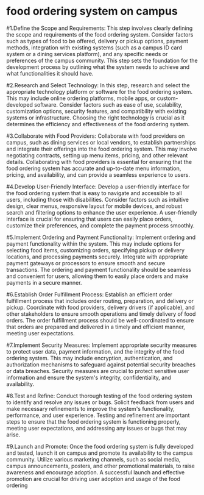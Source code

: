 # food ordering system on campus

#1.Define the Scope and Requirements:
This step involves clearly defining the scope and requirements of the food ordering system. Consider factors such as types of food to be offered, delivery or pickup options, payment methods, integration with existing systems (such as a campus ID card system or a dining services platform), and any specific needs or preferences of the campus community. This step sets the foundation for the development process by outlining what the system needs to achieve and what functionalities it should have.

#2.Research and Select Technology: 
In this step, research and select the appropriate technology platform or software for the food ordering system. This may include online ordering platforms, mobile apps, or custom-developed software. Consider factors such as ease of use, scalability, customization options, security features, and compatibility with existing systems or infrastructure. Choosing the right technology is crucial as it determines the efficiency and effectiveness of the food ordering system.

#3.Collaborate with Food Providers: 
Collaborate with food providers on campus, such as dining services or local vendors, to establish partnerships and integrate their offerings into the food ordering system. This may involve negotiating contracts, setting up menu items, pricing, and other relevant details. Collaborating with food providers is essential for ensuring that the food ordering system has accurate and up-to-date menu information, pricing, and availability, and can provide a seamless experience to users.

#4.Develop User-Friendly Interface: 
Develop a user-friendly interface for the food ordering system that is easy to navigate and accessible to all users, including those with disabilities. Consider factors such as intuitive design, clear menus, responsive layout for mobile devices, and robust search and filtering options to enhance the user experience. A user-friendly interface is crucial for ensuring that users can easily place orders, customize their preferences, and complete the payment process smoothly.

#5.Implement Ordering and Payment Functionality: 
Implement ordering and payment functionality within the system. This may include options for selecting food items, customizing orders, specifying pickup or delivery locations, and processing payments securely. Integrate with appropriate payment gateways or processors to ensure smooth and secure transactions. The ordering and payment functionality should be seamless and convenient for users, allowing them to easily place orders and make payments in a secure manner.

#6.Establish Order Fulfillment Process: 
Establish an efficient order fulfillment process that includes order routing, preparation, and delivery or pickup. Coordinate with food providers, delivery drivers (if applicable), and other stakeholders to ensure smooth operations and timely delivery of food orders. The order fulfillment process should be well-coordinated to ensure that orders are prepared and delivered in a timely and efficient manner, meeting user expectations.

#7.Implement Security Measures: 
Implement appropriate security measures to protect user data, payment information, and the integrity of the food ordering system. This may include encryption, authentication, and authorization mechanisms to safeguard against potential security breaches or data breaches. Security measures are crucial to protect sensitive user information and ensure the system's integrity, confidentiality, and availability.

#8.Test and Refine: 
Conduct thorough testing of the food ordering system to identify and resolve any issues or bugs. Solicit feedback from users and make necessary refinements to improve the system's functionality, performance, and user experience. Testing and refinement are important steps to ensure that the food ordering system is functioning properly, meeting user expectations, and addressing any issues or bugs that may arise.

#9.Launch and Promote: 
Once the food ordering system is fully developed and tested, launch it on campus and promote its availability to the campus community. Utilize various marketing channels, such as social media, campus announcements, posters, and other promotional materials, to raise awareness and encourage adoption. A successful launch and effective promotion are crucial for driving user adoption and usage of the food ordering
